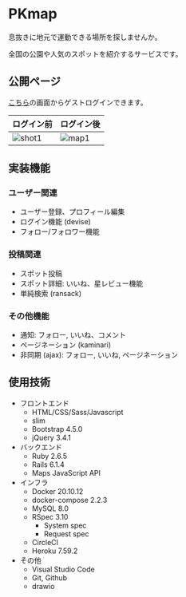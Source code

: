 # PKmap
息抜きに地元で運動できる場所を探しませんか。

全国の公園や人気のスポットを紹介するサービスです。

<!--
目的: googlemapのような情報の蓄積 Twitterのような呟きではない

苦労したこと

導入、環境構築: ぶっちゃけこれが一番しんどかった
- docker
- cicd: プルリクエスト, build, test
- devise
- rspec
- webpack_JS
- bootstrap 3 → 4

フロントエンド
- レスポンシブ スマホでは下端にfooterを固定
- 微調整 通知のベル position: relative
- <div>構成の知識や方法が知らない 人のgithubを見た

バックエンド
- 地図の表示 gon: JSにインスタンス変数を入れる
  - Homeページ  ピンは複数 + 吹き出し
  - 詳細ページ  ピンは1つ
- seed: (フォロー、いいね、コメント) * 通知
- フォーム送信のpath 作成・削除 (routes, posts/show, comments/comment)

インフラ
- Docker
  - 3つの環境
  - 何10分も時間がかかる

感想
- slimによるコード量削減がすごい
- フロントとバックエンドの両立の難しさ 手が回らない
- JSの読み込み時間がかかる...

参考
- メルカリ, インスタ, googlemap, amazon
- その他

方針
- わからないことをメモして1つ1つ潰していった

-->

## 公開ページ
[こちら](https://rails-pk.herokuapp.com/)の画面からゲストログインできます。

|ログイン前|ログイン後|
|---|---|
|![shot1](https://user-images.githubusercontent.com/67915047/156552349-62b13de9-9c28-407a-ab60-dec68d50429f.png)|![map1](https://user-images.githubusercontent.com/67915047/157975655-bfceb0a0-667a-4e14-b5e0-993cf8482ed0.jpg)|


## 実装機能

### ユーザー関連
* ユーザー登録、プロフィール編集
* ログイン機能 (devise)
* フォロー/フォロワー機能

### 投稿関連
* スポット投稿
* スポット詳細: いいね、星レビュー機能
* 単純検索 (ransack)

### その他機能
* 通知: フォロー, いいね、コメント
* ページネーション (kaminari)
* 非同期 (ajax): フォロー, いいね, ページネーション

## 使用技術
* フロントエンド
  * HTML/CSS/Sass/Javascript
  * slim
  * Bootstrap 4.5.0
  * jQuery 3.4.1
* バックエンド
  * Ruby 2.6.5
  * Rails 6.1.4
  * Maps JavaScript API
* インフラ
  * Docker 20.10.12
  * docker-compose 2.2.3
  <!-- * Puma -->
  * MySQL 8.0
  * RSpec 3.10
    * System spec
    * Request spec
  * CircleCI
  * Heroku 7.59.2
* その他
  * Visual Studio Code
  * Git, Github
  * drawio
